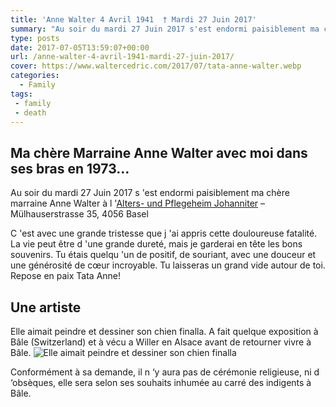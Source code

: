 ```yaml
---
title: 'Anne Walter 4 Avril 1941  † Mardi 27 Juin 2017'
summary: "Au soir du mardi 27 Juin 2017 s'est endormi paisiblement ma chère marraine Anne Walter."
type: posts
date: 2017-07-05T13:59:07+00:00
url: /anne-walter-4-avril-1941-mardi-27-juin-2017/
cover: https://www.waltercedric.com/2017/07/tata-anne-walter.webp
categories:
  - Family
tags:
 - family
 - death
---
```

## Ma chère Marraine Anne Walter avec moi dans ses bras en 1973…


Au soir du mardi 27 Juin 2017 s 'est endormi paisiblement ma chère marraine Anne Walter à l '[Alters- und Pflegeheim Johanniter](https://www.google.ch/url?sa=t&rct=j&url=http%3A%2F%2Fwww.aph-johanniter.ch%2F&source=maps&ei=hO9cWaLeDsWTaZaKpbAH%3A17&cd=1&usg=AFQjCNHt6TLsHrFeuhEPdGeS_UWAXYrmYA&ved=1i%3A1%2Ct%3A3443%2Ce%3A0%2Cp%3AhO9cWaLeDsWTaZaKpbAH%3A17) – Mülhauserstrasse 35, 4056 Basel

C 'est avec une grande tristesse que j 'ai appris cette douloureuse fatalité. La vie peut être d 'une grande dureté, mais je garderai en tête les bons souvenirs. Tu étais quelqu 'un de positif, de souriant, avec une douceur et une générosité de cœur incroyable. Tu laisseras un grand vide autour de toi. Repose en paix Tata Anne!

## Une artiste
Elle aimait peindre et dessiner son chien finalla. A fait quelque exposition à Bâle (Switzerland) et à vécu a Willer en Alsace avant de retourner vivre à Bâle.
![Elle aimait peindre et dessiner son chien finalla](/family/anne-walter-art.webp)

Conformément à sa demande, il n ‘y aura pas de cérémonie religieuse, ni d ‘obsèques, elle sera selon ses souhaits inhumée au carré des indigents à Bâle.
